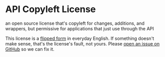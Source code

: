 # API Copyleft License

an open source license that's copyleft for changes, additions, and wrappers, but permissive for applications that just use through the API

This license is a [flipped form](https://flippedform.com) in everyday English.  If something doesn't make sense, that's the license's fault, not yours.  Please [open an issue on GitHub](https://github.com/kemitchell/api-copyleft-license/issues/new) so we can fix it.
